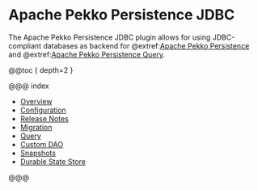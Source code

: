 # Apache Pekko Persistence JDBC

The Apache Pekko Persistence JDBC plugin allows for using JDBC-compliant databases as backend for @extref:[Apache Pekko Persistence](pekko:persistence.html) and @extref:[Apache Pekko Persistence Query](pekko:persistence-query.html).

@@toc { depth=2 }

@@@ index

* [Overview](overview.md)
* [Configuration](configuration.md)
* [Release Notes](release-notes.md)
* [Migration](migration.md)
* [Query](query.md)
* [Custom DAO](custom-dao.md)
* [Snapshots](snapshots.md)
* [Durable State Store](durable-state-store.md)

@@@
